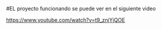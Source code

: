 #EL proyecto funcionando se puede ver en el siguiente video

https://www.youtube.com/watch?v=t9_znjYjQOE
